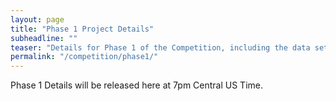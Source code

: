 ```yaml
---
layout: page
title: "Phase 1 Project Details"
subheadline: ""
teaser: "Details for Phase 1 of the Competition, including the data sets are posted here!"
permalink: "/competition/phase1/"
---
```


Phase 1 Details will be released here at 7pm Central US Time. 

